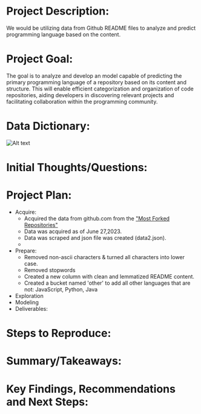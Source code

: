 # Project Description:
We would be utilizing data from Github README files to analyze and predict programming language based on the content.

# Project Goal:
The goal is to analyze and develop an model capable of predicting the primary programming language of a repository based on its content and structure. This will enable efficient categorization and organization of code repositories, aiding developers in discovering relevant projects and facilitating collaboration within the programming community.

# Data Dictionary:
![Alt text]((https://github.com/Chellyandy/nlp-project/edit/main/README.md#:~:text=data-,dictionary,-.numbers))
# Initial Thoughts/Questions:
# Project Plan:
- Acquire:
    - Acquired the data from github.com from the ["Most Forked Repositories"]([https://www.kaggle.com/datasets/meirnizri/covid19-dataset](https://github.com/search?o=desc&q=stars:%3E1&s=forks&type=Repositories))
    - Data was acquired as of June 27,2023.
    - Data was scraped and json file was created (data2.json).
    - 
- Prepare:
  - Removed non-ascii characters & turned all characters into lower case.
  - Removed stopwords
  - Created a new column with clean and lemmatized README content.
  - Created a bucket named 'other' to add all other languages that are not: JavaScript, Python, Java
- Exploration
- Modeling
- Deliverables:
# Steps to Reproduce:
# Summary/Takeaways:
# Key Findings, Recommendations and Next Steps:
